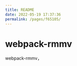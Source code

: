```yaml
---
title: README
date: 2022-05-19 17:37:36
permalink: /pages/f65105/
---
```



# webpack-rmmv
webpack-rmmv，


